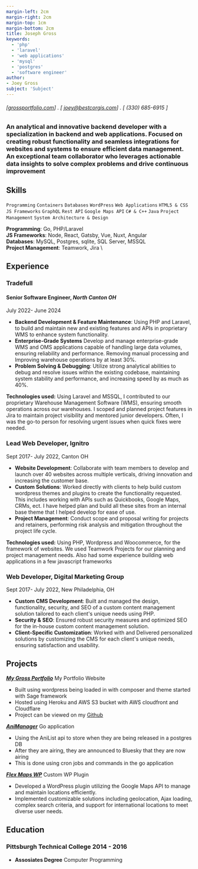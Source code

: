 ```yaml
---
margin-left: 2cm
margin-right: 2cm
margin-top: 1cm
margin-bottom: 2cm
title: Joseph Gross
keywords:
  - 'php'
  - 'laravel'
  - 'web applications'
  - 'mysql'
  - 'postgres'
  - 'software engineer'
author:
- Joey Gross
subject: 'Subject'
---
```

###### [[grossportfolio.com](https://grossportfolio.com)] . [ joey@bestcorgis.com] . [ (330) 685-6915 ]

### An analytical and innovative backend developer with a specialization in backend and web applications. Focused on creating robust functionality and seamless integrations for websites and systems to ensure efficient data management. An exceptional team collaborator who leverages actionable data insights to solve complex problems and drive continuous improvement

## Skills

```Programming```
```Containers```
```Databases```
```WordPress```
```Web Applications```
```HTML5 & CSS```
```JS Frameworks```
```GraphQL```
```Rest API```
```Google Maps API```
```C# & C++```
```Java```
```Project Management```
```System Architecture & Design```


**Programming**: Go, PHP/Laravel \
**JS Frameworks**: Node, React, Gatsby, Vue, Nuxt, Angular \
**Databases**: MySQL, Postgres, sqlite, SQL Server, MSSQL \
**Project Management**: Teamwork, Jira \

<div class="experience">

## Experience

### Tradefull
#### Senior Software Engineer, *North Canton OH*

<p class="date">July 2022- June 2024</p>

- **Backend Development & Feature Maintenance**: Using PHP and Laravel, to build and maintain new and existing features and APIs in proprietary WMS to enhance system functionality.
- **Enterprise-Grade Systems** Develop and manage enterprise-grade WMS and OMS applications capable of handling large data volumes, ensuring reliability and performance. Removing manual processing and Improving warehouse operations by at least 30%.
- **Problem Solving & Debugging**: Utilize strong analytical abilities to debug and resolve issues within the existing codebase, maintaining system stability and performance, and increasing speed by as much as 40%.

**Technologies used:** Using Laravel and MSSQL, I contributed to our proprietary Warehouse Management Software (WMS), ensuring smooth operations across our warehouses. I scoped and planned project features in Jira to maintain project visibility and mentored junior developers. Often, I was the go-to person for resolving urgent issues when quick fixes were needed.

### Lead Web Developer, Ignitro

<p class="date">Sept 2017- July 2022, Canton OH</p>

- **Website Development**: Collaborate with team members to develop and launch over 40 websites across multiple verticals, driving innovation and increasing the customer base.
- **Custom Solutions**: Worked directly with clients to help build custom wordpress themes and plugins to create the functionality requested. This includes working with APIs such as Quickbooks, Google Maps, CRMs, ect. I have helped plan and build all these sites from an internal base theme that I helped develop for ease of use.
- **Project Management**: Conduct scope and proposal writing for projects and retainers, performing risk analysis and mitigation throughout the project life cycle.

**Technologies used:** Using PHP, Wordpress and Woocommerce, for the framework of websites. We used Teamwork Projects for our planning and project management needs. Also had some experience building web applications in a few javascript frameworks

### Web Developer, Digital Marketing Group

<p class="date">Sept 2017- July 2022, New Philadelphia, OH</p>

- **Custom CMS Development**: Built and managed the design, functionality, security, and SEO of a custom content management solution tailored to each client's unique needs using PHP.
- **Security & SEO**: Ensured robust security measures and optimized SEO for the in-house custom content management solution.
- **Client-Specific Customization**: Worked with and Delivered personalized solutions by
customizing the CMS for each client's unique needs, ensuring satisfaction and usability.

</div>
<div class="projects">

## Projects

**[*My Gross Portfolio*](http://grossportfolio.com)** My Portfolio Website

- Built using wordpress being loaded in with composer and theme started with Sage framework
- Hosted using Heroku and AWS S3 bucket with AWS cloudfront and Cloudflare
- Project can be viewed on my [Github](https://github.com/admiralyeoj/gross-portfolio)

**[*AniManager*](https://github.com/admiralyeoj/animanager)** Go application

- Using the AniList api to store when they are being released in a postgres DB
- After they are airing, they are announced to Bluesky that they are now airing
- This is done using cron jobs and commands in the go application

**[*Flex Maps WP*](https://github.com/admiralyeoj/wp-flex-maps)** Custom WP Plugin

- Developed a WordPress plugin utilizing the Google Maps API to manage and maintain locations efficiently.
- Implemented customizable solutions including geolocation, Ajax loading, complex search criteria, and support for international locations to meet diverse user needs.
</div>

## Education

### Pittsburgh Technical College 2014 - 2016

- **Assosiates Degree** Computer Programming

